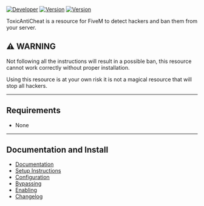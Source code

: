 [![Developer](https://img.shields.io/badge/Developer-TheRealToxicDev-darkgreen)](https://github.com/TheRealToxicDev)
[![Version](https://img.shields.io/badge/Version-2.0.0-darkgreen)](https://github.com/TheRealToxicDev/ToxicAntiCheat/blob/master/version)
[![Version](https://img.shields.io/badge/License-MIT-darkgreen)](https://github.com/TheRealToxicDev/ToxicAntiCheat/blob/master/LICENSE)

ToxicAntiCheat is a resource for FiveM to detect hackers and ban them from your server.

## ⚠️ WARNING
Not following all the instructions will result in a possible ban, this resource cannot work correctly without proper installation.

Using this resource is at your own risk it is not a magical resource that will stop all hackers.

---

## Requirements
- None

---

## Documentation and Install
- [Documentation](https://help.toxicdev.me/internal/toxic-anticheat/)
- [Setup Instructions](https://help.toxicdev.me/internal/toxic-anticheat/intro/)
- [Configuration](https://help.toxicdev.me/internal/toxic-anticheat/setup/)
- [Bypassing](https://help.toxicdev.me/internal/toxic-anticheat/bypass/)
- [Enabling](https://help.toxicdev.me/internal/toxic-anticheat/enable/)
- [Changelog](https://help.toxicdev.me/changelog/anticheat/v2.0.0/)
